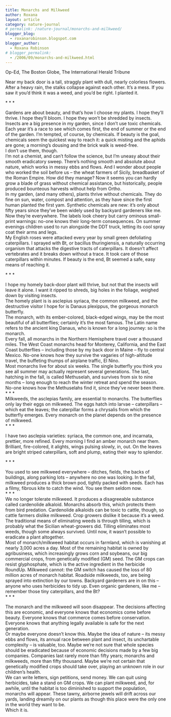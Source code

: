 ```yaml
---
title: Monarchs and Milkweed
author: Roxana
layout: article
category: nature-journal
# permalink: /nature-journal/monarchs-and-milkweed/
blogger_blog:
  - roxanarobinson.blogspot.com
blogger_author:
  - Roxana Robinson
# blogger_permalink:
  - /2006/09/monarchs-and-milkweed.html
---
```

Op-Ed, The Boston Globe, The International Herald Tribune

Near my back door is a tall, straggly plant with dull, nearly colorless flowers. After a heavy rain, the stalks collapse against each other. It’s a mess. If you saw it you’d think it was a weed, and you’d be right. I planted it.

\* \* *

Gardens are about beauty, and that’s how I choose my plants. I hope they’ll thrive. I hope they’ll bloom. I hope they won’t be shredded by insects.  
Insects are a big presence in my garden, since I don’t use toxic chemicals. Each year it’s a race to see which comes first, the end of summer or the end of the garden. I’m tempted, of course, by chemicals. If beauty is the goal, chemicals seem the quickest way to reach it: a quick misting and the aphids are gone; a morning’s dousing and the brick walk is weed-free.  
I don’t use them, though.  
I’m not a chemist, and can’t follow the science, but I’m uneasy about their smooth eradicatory sweep. There’s nothing smooth and absolute about nature, which works in messy ebbs and flows. And I wonder about people who worked the soil before us &#8211; the wheat farmers of Sicily, breadbasket of the Roman Empire. How did they manage? Now it seems you can hardly grow a blade of grass without chemical assistance, but historically, people produced bounteous harvests without help from Ortho.  
In my garden, (and many others), plants thrive without chemicals. They do fine on sun, water, compost and attention, as they have since the first human planted the first yam. Synthetic chemicals are new: it’s only about fifty years since they’ve been widely used by backyard gardeners like me. Now they’re everywhere. The labels look cheery but carry ominous small-print warnings: no-one knows their long-term consequences. On summer evenings children used to run alongside the DDT truck, letting its cool spray coat their arms and legs.  
My English roses were attacked every year by small green defoliating caterpillars. I sprayed with Bt, or bacillus thuringiensis, a naturally occurring organism that attacks the digestive tracts of caterpillars. It doesn’t affect vertebrates and it breaks down without a trace. It took care of those caterpillars within minutes. If beauty is the end, Bt seemed a safe, easy means of reaching it.

\* \* *

I hope my homely back-door plant will thrive, but not that the insects will leave it alone. I want it ripped to shreds, big holes in the foliage, weighed down by visiting insects.  
The homely plant is is asclepius syriaca, the common milkweed, and the destructive visitor I hope for is Danaus plexippus, the gorgeous monarch butterfly.  
The monarch, with its ember-colored, black-edged wings, may be the most beautiful of all butterflies; certainly it’s the most famous. The Latin name refers to the ancient king Danaus, who is known for a long journey: so is the monarch.  
Every fall, all monarchs in the Northern Hemisphere travel over a thousand miles. The West Coast monarchs head for Monterey, California, and the East Coast butterflies – including those by my back door in Maine – fly to central Mexico. No-one knows how they survive the vagaries of high-altitude travel, the buffeting thumps of airplane traffic, El Nino.  
Most monarchs live for about six weeks. The single butterfly you think you see all summer may actually represent several generations. The last, hatching in the fall, is called Methuselah, and survives from six to nine months – long enough to reach the winter retreat and spend the season. No-one knows how the Methuselahs find it, since they’ve never been there.  
\* \* *  
Milkweeds, the asclepias family, are essential to monarchs. The butterflies only lay their eggs on milkweed. The eggs hatch into larvae &#8211; caterpillars – which eat the leaves; the caterpillar forms a chrysalis from which the butterfly emerges. Every monarch on the planet depends on the presence of milkweed.  
\* \* *

I have two asclepia varieties: syriaca, the common one, and incarnata, prettier, more refined. Every morning I find an amber monarch near them. Brilliant, fire-colored, it alights, wings pulsing slowly, in, out. On the leaves are bright striped caterpillars, soft and plump, eating their way to splendor.

\* \* *

You used to see milkweed everywhere – ditches, fields, the backs of buildings, along parking lots – anywhere no one was looking. In the fall, milkweed produces a thick brown pod, tightly packed with seeds. Each has a filmy, fibrous kite to catch the wind. You see them seldom now.  
\* \* *  
We no longer tolerate milkweed. It produces a disagreeable substance called cardenolide alkaloid. Monarchs absorb this, which protects them from bird predation. Cardenolide alkaloids can be toxic to cattle, though, so cattle farmers dislike milkweed. Crop growers dislike it because it’s a weed. The traditional means of eliminating weeds is through tilling, which is probably what the Sicilian wheat-growers did. Tilling eliminates most weeds, though some always survived. Until now, it wasn’t possible to eradicate a plant altogether.  
Most of monarch/milkweed habitat occurs in farmland, which is vanishing at nearly 3,000 acres a day. Most of the remaining habitat is owned by agribusiness, which increasingly grows corn and soybeans, our big commercial crops, from genetically modified (GM) seed. The GM crops can resist glyphosphate, which is the active ingredient in the herbicide RoundUp. Milkweed cannot: the GM switch has caused the loss of 80 million acres of monarch habitat. Roadside milkweeds, too, are being sprayed into extinction by our towns. Backyard gardeners are in on this – anyone who uses herbicides to tidy up. Even organic gardeners, like me – remember those tiny caterpillars, and the Bt?  
\* \* *

The monarch and the milkweed will soon disappear. The decisions affecting this are economic, and everyone knows that economics come before beauty. Everyone knows that commerce comes before conservation. Everyone knows that anything legally available is safe for the next generation.  
Or maybe everyone doesn’t know this. Maybe the idea of nature – its messy ebbs and flows, its annual race between plant and insect, its unchartable complexity &#8211; is valuable, too. Maybe we’re not sure that whole species should be eradicated because of economic decisions made by a few big companies. Companies last rarely more than fifty years; monarchs and milkweeds, more than fifty thousand. Maybe we’re not certain that genetically modified crops should take over, playing an unknown role in our children’s health.  
We can write letters, sign petitions, send money. We can quit using herbicides, take a stand on GM crops. We can plant milkweed, and, for awhile, until the habitat is too diminished to support the population, monarchs will appear. These tawny, airborne jewels will drift across our yards, landing dreamily on our plants as though this place were the only one in the world they want to be.  
Which it is.